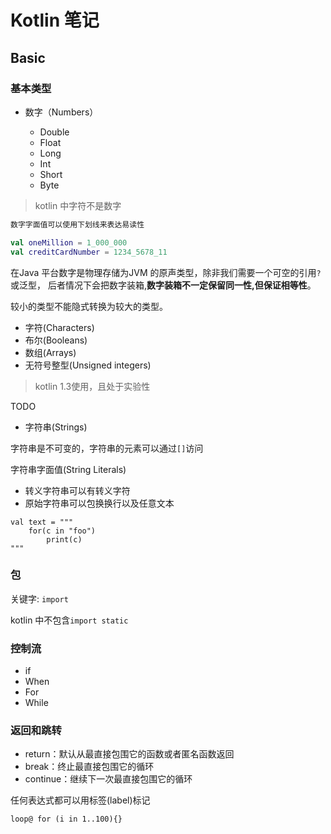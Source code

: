 # Kotlin 笔记

## Basic

### 基本类型

* 数字（Numbers）

	* Double
	* Float
	* Long
	* Int
	* Short
	* Byte

> kotlin 中字符不是数字

```kotlin
数字字面值可以使用下划线来表达易读性

val oneMillion = 1_000_000
val creditCardNumber = 1234_5678_11

```

在Java 平台数字是物理存储为JVM 的原声类型，除非我们需要一个可空的引用`?` 或泛型，
后者情况下会把数字装箱,__数字装箱不一定保留同一性,但保证相等性__。

较小的类型不能隐式转换为较大的类型。


* 字符(Characters)
* 布尔(Booleans)
* 数组(Arrays)
* 无符号整型(Unsigned integers)

> kotlin 1.3使用，且处于实验性

TODO

* 字符串(Strings)

字符串是不可变的，字符串的元素可以通过`[]`访问

字符串字面值(String Literals)
* 转义字符串可以有转义字符
* 原始字符串可以包换换行以及任意文本
```
val text = """
	for(c in "foo")
		print(c)
"""
```

### 包

关键字: `import`

kotlin 中不包含`import static`



### 控制流

* if
* When
* For
* While


### 返回和跳转

* return：默认从最直接包围它的函数或者匿名函数返回
* break：终止最直接包围它的循环
* continue：继续下一次最直接包围它的循环


任何表达式都可以用标签(label)标记

```
loop@ for (i in 1..100){}
```



